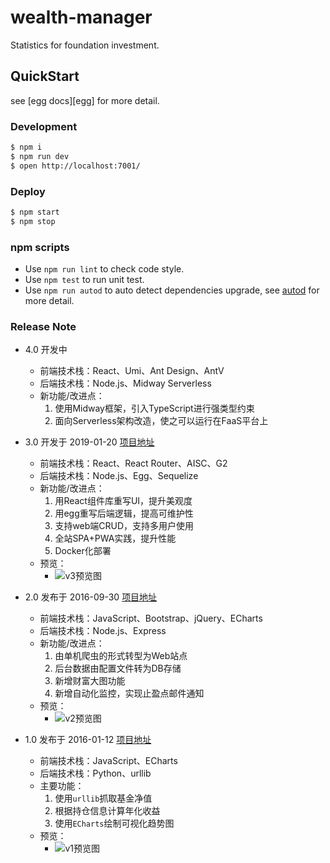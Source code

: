 # wealth-manager

Statistics for foundation investment.

## QuickStart

<!-- add docs here for user -->

see [egg docs][egg] for more detail.

### Development

```bash
$ npm i
$ npm run dev
$ open http://localhost:7001/
```


### Deploy

```bash
$ npm start
$ npm stop
```

### npm scripts

- Use `npm run lint` to check code style.
- Use `npm test` to run unit test.
- Use `npm run autod` to auto detect dependencies upgrade, see [autod](https://www.npmjs.com/package/autod) for more detail.


### Release Note

- 4.0 开发中
    - 前端技术栈：React、Umi、Ant Design、AntV
    - 后端技术栈：Node.js、Midway Serverless
    - 新功能/改进点：
        1. 使用Midway框架，引入TypeScript进行强类型约束
        2. 面向Serverless架构改造，使之可以运行在FaaS平台上

- 3.0 开发于 2019-01-20 [项目地址](https://github.com/netbeen/wealth-manager)
    - 前端技术栈：React、React Router、AISC、G2
    - 后端技术栈：Node.js、Egg、Sequelize
    - 新功能/改进点：
        1. 用React组件库重写UI，提升美观度
        2. 用egg重写后端逻辑，提高可维护性
        3. 支持web端CRUD，支持多用户使用
        4. 全站SPA+PWA实践，提升性能
        5. Docker化部署
    - 预览：
        - ![v3预览图](https://raw.githubusercontent.com/netbeen/wealth-manager/master/readme/v3.png)


- 2.0 发布于 2016-09-30 [项目地址](https://github.com/netbeen/FundManagerWeb)
    - 前端技术栈：JavaScript、Bootstrap、jQuery、ECharts
    - 后端技术栈：Node.js、Express
    - 新功能/改进点：
        1. 由单机爬虫的形式转型为Web站点
        2. 后台数据由配置文件转为DB存储
        3. 新增财富大图功能
        4. 新增自动化监控，实现止盈点邮件通知
    - 预览：
        - ![v2预览图](https://raw.githubusercontent.com/netbeen/wealth-manager/master/readme/v2.png)


- 1.0 发布于 2016-01-12 [项目地址](https://github.com/netbeen/FundManager)
    - 前端技术栈：JavaScript、ECharts
    - 后端技术栈：Python、urllib
    - 主要功能：
        1. 使用`urllib`抓取基金净值
        2. 根据持仓信息计算年化收益
        3. 使用`ECharts`绘制可视化趋势图
    - 预览：
        - ![v1预览图](https://raw.githubusercontent.com/netbeen/wealth-manager/master/readme/v1.jpg)

